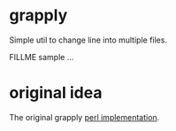 # grapply

Simple util to change line into multiple files.

FILLME sample ...

# original idea

The original grapply [perl implementation](http://paste.arn-fai.net/?2278179).

